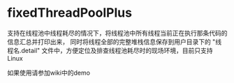 # fixedThreadPoolPlus
支持在线程池中线程耗尽的情况下，将线程池中所有线程当前正在执行那条代码的信息汇总并打印出来，
同时将线程全部的完整堆栈信息保存到用户目录下的 "线程名.detail" 文件中，方便定位及排查线程池耗尽时的现场环境，目前只支持Linux

如果使用请参加wiki中的demo
